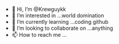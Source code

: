 - 👋 Hi, I’m @Krewguykk
- 👀 I’m interested in ...world domination 
- 🌱 I’m currently learning ...coding github
- 💞️ I’m looking to collaborate on ...anything
- 📫 How to reach me ...

<!---
Krewguykk/Krewguykk is a ✨ special ✨ repository because its `README.md` (this file) appears on your GitHub profile.
You can click the Preview link to take a look at your changes.
--->
